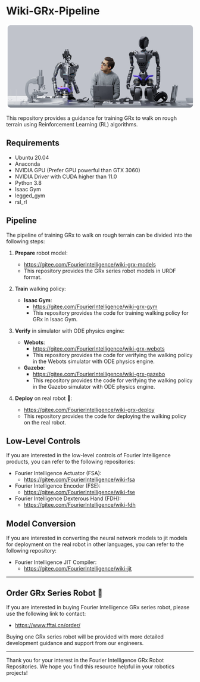 # Wiki-GRx-Pipeline

![](pictures/7.png)

This repository provides a guidance for training GRx to walk on rough terrain using Reinforcement Learning (RL) algorithms.

## Requirements

- Ubuntu 20.04
- Anaconda
- NVIDIA GPU (Prefer GPU powerful than GTX 3060)
- NVIDIA Driver with CUDA higher than 11.0
- Python 3.8
- Isaac Gym
- legged_gym
- rsl_rl

## Pipeline

The pipeline of training GRx to walk on rough terrain can be divided into the following steps:

1. **Prepare** robot model:
    - https://gitee.com/FourierIntelligence/wiki-grx-models
    - This repository provides the GRx series robot models in URDF format.

2. **Train** walking policy:
    - **Isaac Gym**:
        - https://gitee.com/FourierIntelligence/wiki-grx-gym
        - This repository provides the code for training walking policy for GRx in Isaac Gym.

3. **Verify** in simulator with ODE physics engine:
    - **Webots**:
        - https://gitee.com/FourierIntelligence/wiki-grx-webots
        - This repository provides the code for verifying the walking policy in the Webots simulator with ODE physics engine.
    - **Gazebo**:
        - https://gitee.com/FourierIntelligence/wiki-grx-gazebo
        - This repository provides the code for verifying the walking policy in the Gazebo simulator with ODE physics engine.

4. **Deploy** on real robot 🤖:
    - https://gitee.com/FourierIntelligence/wiki-grx-deploy
    - This repository provides the code for deploying the walking policy on the real robot.

## Low-Level Controls

If you are interested in the low-level controls of Fourier Intelligence products,
you can refer to the following repositories:

- Fourier Intelligence Actuator (FSA):
    - https://gitee.com/FourierIntelligence/wiki-fsa
- Fourier Intelligence Encoder (FSE):
    - https://gitee.com/FourierIntelligence/wiki-fse
- Fourier Intelligence Dexterous Hand (FDH):
    - https://gitee.com/FourierIntelligence/wiki-fdh

## Model Conversion

If you are interested in converting the neural network models to jit models for deployment on the real robot in other languages,
you can refer to the following repository:

- Fourier Intelligence JIT Compiler:
    - https://gitee.com/FourierIntelligence/wiki-jit

---

## Order GRx Series Robot 🛒

If you are interested in buying Fourier Intelligence GRx series robot, please use the following link to contact:

- https://www.fftai.cn/order/

Buying one GRx series robot will be provided with more detailed development guidance and support from our engineers.

---

Thank you for your interest in the Fourier Intelligence GRx Robot Repositories.
We hope you find this resource helpful in your robotics projects!